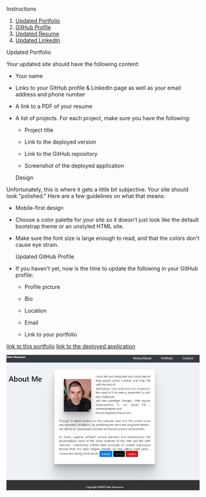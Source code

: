 Instructions

1. [Updated Portfolio](#updated-portfolio)
2. [GitHub Profile](#updated-github-profile)
3. [Updated Resume](#updated-resume)
4. [Updated LinkedIn](#updated-linkedin)

  Updated Portfolio

Your updated site should have the following content:

* Your name

* Links to your GitHub profile & LinkedIn page as well as your email address and phone number

* A link to a PDF of your resume

* A list of projects. For each project, make sure you have the following:

  * Project title

  * Link to the deployed version

  * Link to the GitHub repository

  * Screenshot of the deployed application


  Design

Unfortunately, this is where it gets a little bit subjective. Your site should look
"polished." Here are a few guidelines on what that means:

* Mobile-first design

* Choose a color palette for your site so it doesn't just look like
the default bootstrap theme or an unstyled HTML site.

* Make sure the font size is large enough to read, and that the colors don't cause eye strain.


  Updated GitHub Profile 

* If you haven't yet, now is the time to update the following in your GitHub profile: 

    * Profile picture

    * Bio

    * Location

    * Email

    * Link to your portfolio








[link to this portfolio](https://github.com/zhim57/portfolioJuly)
[link to the deployed application](https://zhim57.github.io/portfolioJuly)

![screenshot working application](upd_portf_Capture1.JPG)
